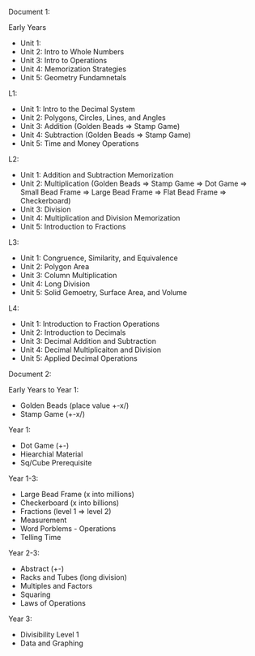 Document 1:

Early Years
- Unit 1:
- Unit 2: Intro to Whole Numbers
- Unit 3: Intro to Operations
- Unit 4: Memorization Strategies
- Unit 5: Geometry Fundamnetals

L1:
- Unit 1: Intro to the Decimal System
- Unit 2: Polygons, Circles, Lines, and Angles
- Unit 3: Addition (Golden Beads => Stamp Game)
- Unit 4: Subtraction (Golden Beads => Stamp Game)
- Unit 5: Time and Money Operations

L2:
- Unit 1: Addition and Subtraction Memorization
- Unit 2: Multiplication (Golden Beads => Stamp Game => Dot Game => Small Bead Frame => Large Bead Frame => Flat Bead Frame => Checkerboard)
- Unit 3: Division
- Unit 4: Multiplication and Division Memorization
- Unit 5: Introduction to Fractions

L3:
- Unit 1: Congruence, Similarity, and Equivalence
- Unit 2: Polygon Area
- Unit 3: Column Multiplication
- Unit 4: Long Division
- Unit 5: Solid Gemoetry, Surface Area, and Volume

L4:
- Unit 1: Introduction to Fraction Operations
- Unit 2: Introduction to Decimals
- Unit 3: Decimal Addition and Subtraction
- Unit 4: Decimal Multiplicaiton and Division
- Unit 5: Applied Decimal Operations


Document 2:

Early Years to Year 1:
- Golden Beads (place value +-x/)
- Stamp Game (+-x/)

Year 1:
- Dot Game (+-)
- Hiearchial Material
- Sq/Cube Prerequisite

Year 1-3:
- Large Bead Frame (x into millions)
- Checkerboard (x into billions)
- Fractions (level 1 => level 2)
- Measurement
- Word Porblems - Operations
- Telling Time

Year 2-3:
- Abstract (+-)
- Racks and Tubes (long division)
- Multiples and Factors
- Squaring
- Laws of Operations

Year 3:
- Divisibility Level 1
- Data and Graphing